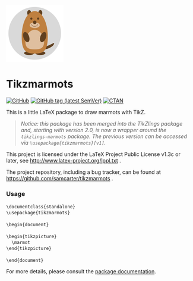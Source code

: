 ![](https://raw.githubusercontent.com/samcarter/tikzmarmots/main/icon.png)

# Tikzmarmots

[![GitHub](https://img.shields.io/github/license/samcarter/tikzmarmots.svg?color=blue)](http://www.latex-project.org/lppl.txt)
[![GitHub tag (latest SemVer)](https://img.shields.io/github/tag/samcarter/tikzmarmots.svg?label=current%20version)](https://github.com/samcarter/tikzmarmots/releases/latest)
[![CTAN](https://img.shields.io/ctan/v/tikzmarmots.svg)](https://ctan.org/pkg/tikzmarmots)

This is a little LaTeX package to draw marmots with TikZ. 

> *Notice: this package has been merged into the TikZlings package and, starting with version 2.0, is now a wrapper around the `tikzlings-marmots` package. The previous version can be accessed via `\usepackage{tikzmarmots}[v1]`.*

This project is licensed under the LaTeX Project Public License v1.3c or later, see http://www.latex-project.org/lppl.txt . 

The project repository, including a bug tracker, can be found at https://github.com/samcarter/tikzmarmots .

### Usage

``````
\documentclass{standalone}
\usepackage{tikzmarmots}

\begin{document}

\begin{tikzpicture}
  \marmot
\end{tikzpicture}

\end{document}
``````

For more details, please consult the [package documentation](https://github.com/samcarter/tikzmarmots/blob/main/documentation.pdf).